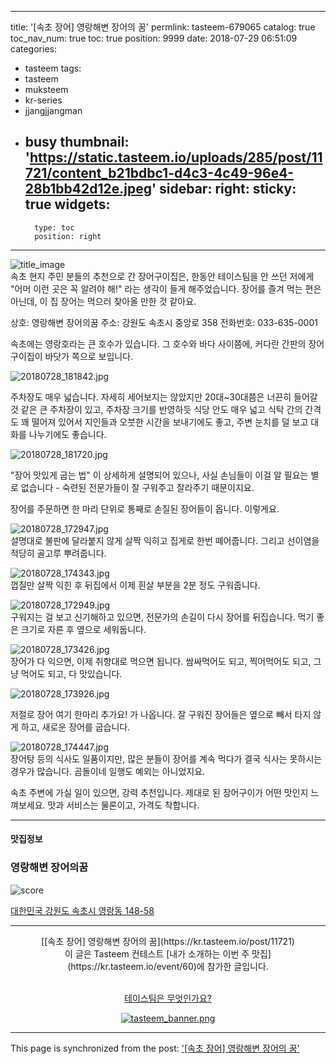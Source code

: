 
---
title: '[속초 장어] 영랑해변 장어의 꿈'
permlink: tasteem-679065
catalog: true
toc_nav_num: true
toc: true
position: 9999
date: 2018-07-29 06:51:09
categories:
- tasteem
tags:
- tasteem
- muksteem
- kr-series
- jjangjjangman
- busy
thumbnail: 'https://static.tasteem.io/uploads/285/post/11721/content_b21bdbc1-d4c3-4c49-96e4-28b1bb42d12e.jpeg'
sidebar:
    right:
        sticky: true
widgets:
    -
        type: toc
        position: right
---


![title_image](https://static.tasteem.io/uploads/285/post/11721/content_b21bdbc1-d4c3-4c49-96e4-28b1bb42d12e.jpeg)
<br/>
속초 현지 주민 분들의 추천으로 간 장어구이집은, 한동안 테이스팀을 안 쓰던 저에게 "어머 이런 곳은 꼭 알려야 해!" 라는 생각이 들게 해주었습니다. 장어를 즐겨 먹는 편은 아닌데, 이 집 장어는 먹으러 찾아올 만한 것 같아요.

상호: 영랑해변 장어의꿈
주소: 강원도 속초시 중앙로 358
전화번호: 033-635-0001

속초에는 영랑호라는 큰 호수가 있습니다. 그 호수와 바다 사이쯤에, 커다란 간판의 장어구이집이 바닷가 쪽으로 보입니다. 

![20180728_181842.jpg](https://static.tasteem.io/uploads/image/image/42527/content_3dca7f84-89eb-429c-b5ed-0bc1a90aa79c.jpeg)
<br>

주차장도 매우 넓습니다. 자세히 세어보지는 않았지만 20대~30대쯤은 너끈히 들어갈 것 같은 큰 주차장이 있고, 주차장 크기를 반영하듯 식당 안도 매우 넓고 식탁 간의 간격도 꽤 떨어져 있어서 지인들과 오붓한 시간을 보내기에도 좋고, 주변 눈치를 덜 보고 대화를 나누기에도 좋습니다.


![20180728_181720.jpg](https://static.tasteem.io/uploads/image/image/42529/content_a740532a-5059-425a-8570-1d92623260db.jpeg)
<br>

"장어 맛있게 굽는 법" 이 상세하게 설명되어 있으나, 사실 손님들이 이걸 알 필요는 별로 없습니다 - 숙련된 전문가들이 잘 구워주고 잘라주기 때문이지요. 

장어를 주문하면 한 마리 단위로 통째로 손질된 장어들이 옵니다. 이렇게요. 

![20180728_172947.jpg](https://static.tasteem.io/uploads/image/image/42531/content_3dca7f84-89eb-429c-b5ed-0bc1a90aa79c.jpeg)
<br>
설명대로 불판에 달라붙지 않게 살짝 익히고 집게로 한번 떼어줍니다. 그리고 선이염을 적당히 골고루 뿌려줍니다.

![20180728_174343.jpg](https://static.tasteem.io/uploads/image/image/42533/content_a740532a-5059-425a-8570-1d92623260db.jpeg)
<br>
껍질만 살짝 익힌 후 뒤집에서 이제 흰살 부분을 2분 정도 구워줍니다. 


![20180728_172949.jpg](https://static.tasteem.io/uploads/image/image/42537/content_3dca7f84-89eb-429c-b5ed-0bc1a90aa79c.jpeg)
<br>
구워지는 걸 보고 신기해하고 있으면, 전문가의 손길이 다시 장어를 뒤집습니다. 먹기 좋은 크기로 자른 후 옆으로 세워둡니다. 


![20180728_173426.jpg](https://static.tasteem.io/uploads/image/image/42539/content_a740532a-5059-425a-8570-1d92623260db.jpeg)
<br>
장어가 다 익으면, 이제 취향대로 먹으면 됩니다. 쌈싸먹어도 되고, 찍어먹어도 되고, 그냥 먹어도 되고, 다 맛있습니다.


![20180728_173926.jpg](https://static.tasteem.io/uploads/image/image/42543/content_a740532a-5059-425a-8570-1d92623260db.jpeg)
<br>

저절로 장어 여기 한마리 추가요! 가 나옵니다. 잘 구워진 장어들은 옆으로 빼서 타지 않게 하고, 새로운 장어를 굽습니다. 

![20180728_174447.jpg](https://static.tasteem.io/uploads/image/image/42547/content_3dca7f84-89eb-429c-b5ed-0bc1a90aa79c.jpeg)
<br>
장어탕 등의 식사도 일품이지만, 많은 분들이 장어를 계속 먹다가 결국 식사는 못하시는 경우가 많습니다. 곰돌이네 일행도 예외는 아니었지요. 

속초 주변에 가실 일이 있으면, 강력 추천입니다. 제대로 된 장어구이가 어떤 맛인지 느껴보세요. 맛과 서비스는 물론이고, 가격도 착합니다.


---------------------
#### 맛집정보
### 영랑해변 장어의꿈
![score](https://static.tasteem.io/images/steem/3Crowns.png)

[대한민국 강원도 속초시 영랑동 148-58](https://kr.tasteem.io/post/11721#map)

-----------------------------------------
<center>[[속초 장어] 영랑해변 장어의 꿈](https://kr.tasteem.io/post/11721)
<br/>이 글은 Tasteem 컨테스트
 [내가 소개하는  이번 주 맛집](https://kr.tasteem.io/event/60)에 참가한 글입니다.

<br/>[테이스팀은 무엇인가요?](https://kr.tasteem.io/about)

[![tasteem_banner.png](https://static.tasteem.io/images/tasteem_banner_v3.png)](https://kr.tasteem.io)</center>

- - -

This page is synchronized from the post: ['[속초 장어] 영랑해변 장어의 꿈'](https://steemit.com/@glory7/tasteem-679065)
